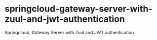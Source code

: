 # springcloud-gateway-server-with-zuul-and-jwt-authentication
Springcloud, Gateway Server with Zuul and JWT authentication 
